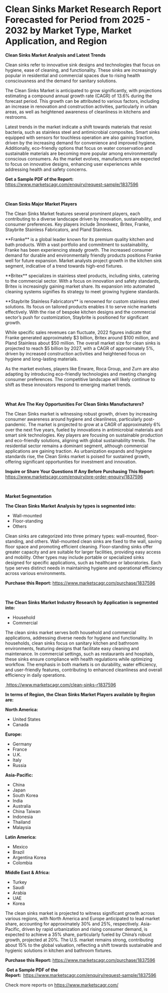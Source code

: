 <p><h1>Clean Sinks Market Research Report Forecasted for Period from 2025 -  2032 by Market Type, Market Application, and Region</h1></p><p><strong>Clean Sinks Market Analysis and Latest Trends</strong></p>
<p><p>Clean sinks refer to innovative sink designs and technologies that focus on hygiene, ease of cleaning, and functionality. These sinks are increasingly popular in residential and commercial spaces due to rising health consciousness and the demand for sanitary solutions. </p><p>The Clean Sinks Market is anticipated to grow significantly, with projections estimating a compound annual growth rate (CAGR) of 13.6% during the forecast period. This growth can be attributed to various factors, including an increase in renovation and construction activities, particularly in urban areas, as well as heightened awareness of cleanliness in kitchens and restrooms. </p><p>Latest trends in the market indicate a shift towards materials that resist bacteria, such as stainless steel and antimicrobial composites. Smart sinks equipped with sensors for touchless operation are also gaining traction, driven by the increasing demand for convenience and improved hygiene. Additionally, eco-friendly options that focus on water conservation and sustainable materials are becoming more popular among environmentally conscious consumers. As the market evolves, manufacturers are expected to focus on innovative designs, enhancing user experiences while addressing health and safety concerns.</p></p>
<p><strong>Get a Sample PDF of the Report:&nbsp;</strong> <a href="https://www.marketscagr.com/enquiry/request-sample/1837596?utm_campaign=2306&utm_medium=2&utm_source=Github&utm_content=ia&utm_term=22022025&utm_id=clean-sinks">https://www.marketscagr.com/enquiry/request-sample/1837596</a></p>
<p>&nbsp;</p>
<p><strong>Clean Sinks Major Market Players</strong></p>
<p><p>The Clean Sinks Market features several prominent players, each contributing to a diverse landscape driven by innovation, sustainability, and consumer preferences. Key players include 3monkeez, Britex, Franke, Staybrite Stainless Fabricators, and Pland Stainless.</p><p>**Franke** is a global leader known for its premium quality kitchen and bath products. With a vast portfolio and commitment to sustainability, Franke has been experiencing steady growth. The increased consumer demand for durable and environmentally friendly products positions Franke well for future expansion. Market analysts project growth in the kitchen sink segment, indicative of a trend towards high-end fixtures.</p><p>**Britex** specializes in stainless steel products, including sinks, catering to the commercial sector. With a focus on innovation and safety standards, Britex is increasingly gaining market share. Its expansion into automated cleaning systems signifies its strategy to meet growing hygiene standards.</p><p>**Staybrite Stainless Fabricators** is renowned for custom stainless steel solutions. Its focus on tailored products enables it to serve niche markets effectively. With the rise of bespoke kitchen designs and the commercial sector’s push for customization, Staybrite is positioned for significant growth.</p><p>While specific sales revenues can fluctuate, 2022 figures indicate that Franke generated approximately $3 billion, Britex around $100 million, and Pland Stainless about $50 million. The overall market size for clean sinks is projected to reach $5 billion by 2027, with a CAGR of approximately 5%, driven by increased construction activities and heightened focus on hygiene and long-lasting materials.</p><p>As the market evolves, players like Enware, Roca Group, and Zurn are also adapting by introducing eco-friendly technologies and meeting changing consumer preferences. The competitive landscape will likely continue to shift as these innovators respond to emerging market trends.</p></p>
<p>&nbsp;</p>
<p><strong>What Are The Key Opportunities For Clean Sinks Manufacturers?</strong></p>
<p><p>The Clean Sinks market is witnessing robust growth, driven by increasing consumer awareness around hygiene and cleanliness, particularly post-pandemic. The market is projected to grow at a CAGR of approximately 6% over the next five years, fueled by innovations in antimicrobial materials and smart sink technologies. Key players are focusing on sustainable production and eco-friendly solutions, aligning with global sustainability trends. The residential sector remains a dominant segment, although commercial applications are gaining traction. As urbanization expands and hygiene standards rise, the Clean Sinks market is poised for sustained growth, offering significant opportunities for investment and innovation.</p></p>
<p><strong>Inquire or Share Your Questions If Any Before Purchasing This Report:</strong> <a href="https://www.marketscagr.com/enquiry/pre-order-enquiry/1837596?utm_campaign=2306&utm_medium=2&utm_source=Github&utm_content=ia&utm_term=22022025&utm_id=clean-sinks">https://www.marketscagr.com/enquiry/pre-order-enquiry/1837596</a></p>
<p>&nbsp;</p>
<p><strong>Market Segmentation</strong></p>
<p><strong>The Clean Sinks Market Analysis by types is segmented into:</strong></p>
<p><ul><li>Wall-mounted</li><li>Floor-standing</li><li>Others</li></ul></p>
<p><p>Clean sinks are categorized into three primary types: wall-mounted, floor-standing, and others. Wall-mounted clean sinks are fixed to the wall, saving floor space and promoting efficient cleaning. Floor-standing sinks offer greater capacity and are suitable for larger facilities, providing easy access and mobility. Other types may include portable or specialized sinks designed for specific applications, such as healthcare or laboratories. Each type serves distinct needs in maintaining hygiene and operational efficiency across various environments.</p></p>
<p><strong>Purchase this Report:&nbsp;</strong><a href="https://www.marketscagr.com/purchase/1837596?utm_campaign=2306&utm_medium=2&utm_source=Github&utm_content=ia&utm_term=22022025&utm_id=clean-sinks">https://www.marketscagr.com/purchase/1837596</a></p>
<p>&nbsp;</p>
<p><strong>The Clean Sinks Market Industry Research by Application is segmented into:</strong></p>
<p><ul><li>Household</li><li>Commercial</li></ul></p>
<p><p>The clean sinks market serves both household and commercial applications, addressing diverse needs for hygiene and functionality. In households, clean sinks focus on sanitary kitchen and bathroom environments, featuring designs that facilitate easy cleaning and maintenance. In commercial settings, such as restaurants and hospitals, these sinks ensure compliance with health regulations while optimizing workflow. The emphasis in both markets is on durability, water efficiency, and user-friendly features, contributing to enhanced cleanliness and overall efficiency in daily operations.</p></p>
<p><a href="https://www.marketscagr.com/clean-sinks-r1837596?utm_campaign=2306&utm_medium=2&utm_source=Github&utm_content=ia&utm_term=22022025&utm_id=clean-sinks">&nbsp;https://www.marketscagr.com/clean-sinks-r1837596</a></p>
<p><strong>In terms of Region, the Clean Sinks Market Players available by Region are:</strong></p>
<p>
    <p> <strong> North America: </strong>
        <ul>
            <li>United States</li>
            <li>Canada</li>
        </ul>
        </p> 
    <p> <strong> Europe: </strong>
        <ul>
            <li>Germany</li>
            <li>France</li>
            <li>U.K.</li>
            <li>Italy</li>
            <li>Russia</li>
        </ul>
        </p> 
    <p> <strong> Asia-Pacific: </strong>
        <ul>
            <li>China</li>
            <li>Japan</li>
            <li>South Korea</li>
            <li>India</li>
            <li>Australia</li>
            <li>China Taiwan</li>
            <li>Indonesia</li>
            <li>Thailand</li>
            <li>Malaysia</li>
        </ul>
        </p> 
    <p> <strong> Latin America: </strong>
        <ul>
            <li>Mexico</li>
            <li>Brazil</li>
            <li>Argentina Korea</li>
            <li>Colombia</li>
        </ul>
        </p> 
    <p> <strong> Middle East & Africa: </strong>
        <ul>
            <li>Turkey</li>
            <li>Saudi</li>
            <li>Arabia</li>
            <li>UAE</li>
            <li>Korea</li>
        </ul>
    </p>
    </p>
<p><p>The clean sinks market is projected to witness significant growth across various regions, with North America and Europe anticipated to lead market share, accounting for approximately 30% and 25%, respectively. Asia-Pacific, driven by rapid urbanization and rising consumer demand, is expected to achieve a 35% share, particularly fueled by China’s robust growth, projected at 20%. The U.S. market remains strong, contributing about 15% to the global valuation, reflecting a shift towards sustainable and hygienic solutions in kitchen and bathroom fixtures.</p></p>
<p><strong>Purchase this Report: </strong><a href="https://www.marketscagr.com/purchase/1837596?utm_campaign=2306&utm_medium=2&utm_source=Github&utm_content=ia&utm_term=22022025&utm_id=clean-sinks">https://www.marketscagr.com/purchase/1837596</a></p>
<p>&nbsp;<strong>Get a Sample PDF of the Report:&nbsp;&nbsp;</strong><a href="https://www.marketscagr.com/enquiry/request-sample/1837596?utm_campaign=2306&utm_medium=2&utm_source=Github&utm_content=ia&utm_term=22022025&utm_id=clean-sinks">https://www.marketscagr.com/enquiry/request-sample/1837596</a></p>
<p><strong></strong></p>
<p>Check more reports on <a href="https://www.marketscagr.com/?utm_campaign=2306&utm_medium=2&utm_source=Github&utm_content=ia&utm_term=22022025&utm_id=clean-sinks">https://www.marketscagr.com/</a></p>